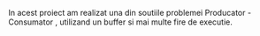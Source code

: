 In acest proiect am realizat una din soutiile problemei Producator - Consumator , utilizand un buffer si mai multe fire de executie.
